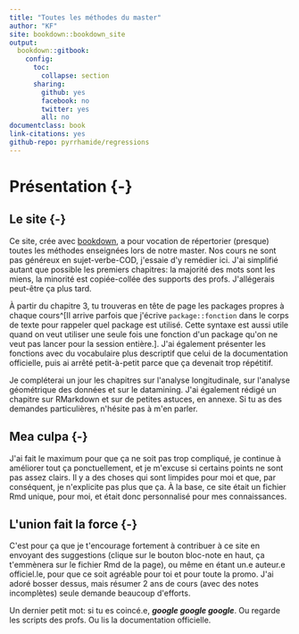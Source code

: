 ```yaml
---
title: "Toutes les méthodes du master"
author: "KF"
site: bookdown::bookdown_site
output: 
  bookdown::gitbook:
    config:
      toc:
        collapse: section
      sharing:
        github: yes
        facebook: no
        twitter: yes
        all: no
documentclass: book
link-citations: yes
github-repo: pyrrhamide/regressions
---
```



# Présentation {-}

## Le site {-}
Ce site, crée avec [bookdown](https://bookdown.org/yihui/bookdown/), a pour vocation de répertorier (presque) toutes les méthodes enseignées lors de notre master. Nos cours ne sont pas généreux en sujet-verbe-COD, j'essaie d'y remédier ici. J'ai simplifié autant que possible les premiers chapitres: la majorité des mots sont les miens, la minorité est copiée-collée des supports des profs. J'allégerais peut-être ça plus tard.

À partir du chapitre 3, tu trouveras en tête de page les packages propres à chaque cours^[Il arrive parfois que j'écrive `package::fonction` dans le corps de texte pour rappeler quel package est utilisé. Cette syntaxe est aussi utile quand on veut utiliser une seule fois une fonction d'un package qu'on ne veut pas lancer pour la session entière.]. J'ai également présenter les fonctions avec du vocabulaire plus descriptif que celui de la documentation officielle, puis ai arrêté petit-à-petit parce que ça devenait trop répétitif.

Je compléterai un jour les chapitres sur l'analyse longitudinale, sur l'analyse géométrique des données et sur le datamining. J'ai également rédigé un chapitre sur RMarkdown et sur de petites astuces, en annexe. Si tu as des demandes particulières, n'hésite pas à m'en parler.

## Mea culpa {-}
J'ai fait le maximum pour que ça ne soit pas trop compliqué, je continue à améliorer tout ça ponctuellement, et je m'excuse si certains points ne sont pas assez clairs. Il y a des choses qui sont limpides pour moi et que, par conséquent, je n'explicite pas plus que ça. À la base, ce site était un fichier Rmd unique, pour moi, et était donc personnalisé pour mes connaissances. 

## L'union fait la force {-}
C'est pour ça que je t'encourage fortement à contribuer à ce site en envoyant des suggestions (clique sur le bouton bloc-note en haut, ça t'emmènera sur le fichier Rmd de la page), ou même en étant un.e auteur.e officiel.le, pour que ce soit agréable pour toi et pour toute la promo. J'ai adoré bosser dessus, mais résumer 2 ans de cours (avec des notes incomplètes) seule demande beaucoup d'efforts.

Un dernier petit mot: si tu es coincé.e, _**google google google**_. Ou regarde les scripts des profs. Ou lis la documentation officielle. 
